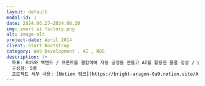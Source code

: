 ```yaml
---
layout: default
modal-id: 1
date: 2024.06.27~2024.08.20
img: smart ai factory.png
alt: image-alt
project-date: April 2014
client: Start Bootstrap
category: Web Development , AI , ROS
description: |+
  목표: ROS와 백엔드 / 프론트를 결합하여 자동 공정을 만들고 AI를 활용한 물품 정상 / 불량 판별, 웹에서 관제 시스템을 구축합니다.
  구성원: 5명
  프로젝트 세부 내용: [Notion 링크](https://bright-aragon-0a9.notion.site/AI-Smart-AI-Factory-a775ad9aafad4914bf098dd9d4562faa?pvs=4)
---
```

